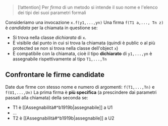 >[!attention] 
>Per *firma* di un metodo si intende il suo nome e l'elenco dei tipi dei suoi parametri formali

Consideriamo una invocazione `x.f(y1,...,yn)`
Una firma `f(T1 a,..., Tn z)` è *candidata* per la chiamata in questione se:
- Si trova nella classe *dichiarata* di `x`.
- È visibile dal punto in cui si trova la chiamata (quindi è public o al più protected se non si trova nella classe dell'object `x`)
- È compatibile con la chiamata, cioè il tipo **dichiarato** di `y1,...,yn` è assegnabile rispettivamente al tipo `T1,...,Tn`
## Confrontare le firme candidate
Date due firme con stesso nome e numero di argomenti:
`f(T1,...,Tn)` e `f(U1,...,Un)`
La prima firma è **più specifica** (a prescindere dai parametri passati alla chiamata) della seconda se:
- T1 è [[Assegnabilità#^b1919b|assegnabile]] a U1
- ...
- T2 è [[Assegnabilità#^b1919b|assegnabile]] a U2